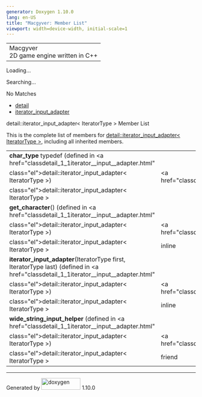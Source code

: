 ```yaml
---
generator: Doxygen 1.10.0
lang: en-US
title: "Macgyver: Member List"
viewport: width=device-width, initial-scale=1
---
```


<div id="top">

<div id="titlearea">

<table data-cellspacing="0" data-cellpadding="0">
<colgroup>
<col style="width: 100%" />
</colgroup>
<tbody>
<tr id="projectrow" class="odd">
<td id="projectalign"><div id="projectname">
Macgyver
</div>
<div id="projectbrief">
2D game engine written in C++
</div></td>
</tr>
</tbody>
</table>

</div>

<div id="main-nav">

</div>

<div id="MSearchSelectWindow"
onmouseover="return searchBox.OnSearchSelectShow()"
onmouseout="return searchBox.OnSearchSelectHide()"
onkeydown="return searchBox.OnSearchSelectKey(event)">

</div>

<div id="MSearchResultsWindow">

<div id="MSearchResults">

<div class="SRPage">

<div id="SRIndex">

<div id="SRResults">

</div>

<div id="Loading" class="SRStatus">

Loading...

</div>

<div id="Searching" class="SRStatus">

Searching...

</div>

<div id="NoMatches" class="SRStatus">

No Matches

</div>

</div>

</div>

</div>

</div>

<div id="nav-path" class="navpath">

- <a href="namespacedetail.html" class="el">detail</a>
- <a href="classdetail_1_1iterator__input__adapter.html"
  class="el">iterator_input_adapter</a>

</div>

</div>

<div class="header">

<div class="headertitle">

<div class="title">

detail::iterator_input_adapter\< IteratorType \> Member List

</div>

</div>

</div>

<div class="contents">

This is the complete list of members for
<a href="classdetail_1_1iterator__input__adapter.html"
class="el">detail::iterator_input_adapter&lt; IteratorType &gt;</a>,
including all inherited members.

|                                                                                                                                      |                                                                     |                                    |
|--------------------------------------------------------------------------------------------------------------------------------------|---------------------------------------------------------------------|------------------------------------|
| **char_type** typedef (defined in <a href="classdetail_1_1iterator__input__adapter.html"                                             
 class="el">detail::iterator_input_adapter&lt; IteratorType &gt;</a>)                                                                  | <a href="classdetail_1_1iterator__input__adapter.html"              
                                                                                                                                        class="el">detail::iterator_input_adapter&lt; IteratorType &gt;</a>  |                                    |
| **get_character**() (defined in <a href="classdetail_1_1iterator__input__adapter.html"                                               
 class="el">detail::iterator_input_adapter&lt; IteratorType &gt;</a>)                                                                  | <a href="classdetail_1_1iterator__input__adapter.html"              
                                                                                                                                        class="el">detail::iterator_input_adapter&lt; IteratorType &gt;</a>  | <span class="mlabel">inline</span> |
| **iterator_input_adapter**(IteratorType first, IteratorType last) (defined in <a href="classdetail_1_1iterator__input__adapter.html" 
 class="el">detail::iterator_input_adapter&lt; IteratorType &gt;</a>)                                                                  | <a href="classdetail_1_1iterator__input__adapter.html"              
                                                                                                                                        class="el">detail::iterator_input_adapter&lt; IteratorType &gt;</a>  | <span class="mlabel">inline</span> |
| **wide_string_input_helper** (defined in <a href="classdetail_1_1iterator__input__adapter.html"                                      
 class="el">detail::iterator_input_adapter&lt; IteratorType &gt;</a>)                                                                  | <a href="classdetail_1_1iterator__input__adapter.html"              
                                                                                                                                        class="el">detail::iterator_input_adapter&lt; IteratorType &gt;</a>  | <span class="mlabel">friend</span> |

</div>

------------------------------------------------------------------------

<span class="small">Generated
by [<img src="doxygen.svg" class="footer" width="104" height="31"
alt="doxygen" />](https://www.doxygen.org/index.html) 1.10.0</span>

